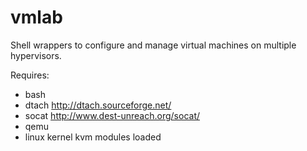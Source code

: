 # vmlab
Shell wrappers to configure and manage virtual machines on multiple hypervisors.

Requires:
- bash
- dtach  http://dtach.sourceforge.net/
- socat  http://www.dest-unreach.org/socat/
- qemu
- linux kernel kvm modules loaded
